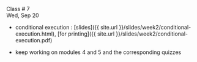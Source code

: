 
<div class="lecture2">



<div class="column_date">
<p markdown="block">

Class # 7 <br> 
Wed, Sep 20

</p>
</div>



<div class="column_materials" >
<p markdown="block">


* conditional execution : [slides]({{ site.url }}/slides/week2/conditional-execution.html),
  [for printing]({{ site.url }}/slides/week2/conditional-execution.pdf) 

</p>
</div>



<div class="column_assign">
<p markdown="block">

* keep working on modules 4 and 5 and the corresponding quizzes 

</p>
</div>

</div>
